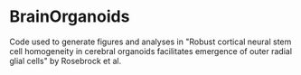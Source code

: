 # BrainOrganoids

Code used to generate figures and analyses in "Robust cortical neural stem cell homogeneity in cerebral organoids facilitates emergence of outer radial glial cells" by Rosebrock et al.

